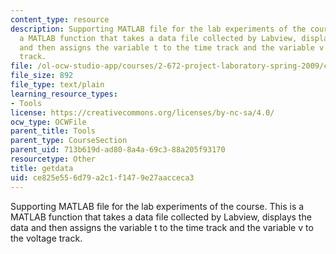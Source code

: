 ```yaml
---
content_type: resource
description: Supporting MATLAB file for the lab experiments of the course. This is
  a MATLAB function that takes a data file collected by Labview, displays the data
  and then assigns the variable t to the time track and the variable v to the voltage
  track.
file: /ol-ocw-studio-app/courses/2-672-project-laboratory-spring-2009/ce825e556d79a2c1f1479e27aacceca3_getdata.m
file_size: 892
file_type: text/plain
learning_resource_types:
- Tools
license: https://creativecommons.org/licenses/by-nc-sa/4.0/
ocw_type: OCWFile
parent_title: Tools
parent_type: CourseSection
parent_uid: 713b619d-ad80-8a4a-69c3-88a205f93170
resourcetype: Other
title: getdata
uid: ce825e55-6d79-a2c1-f147-9e27aacceca3
---
```

Supporting MATLAB file for the lab experiments of the course. This is a MATLAB function that takes a data file collected by Labview, displays the data and then assigns the variable t to the time track and the variable v to the voltage track.